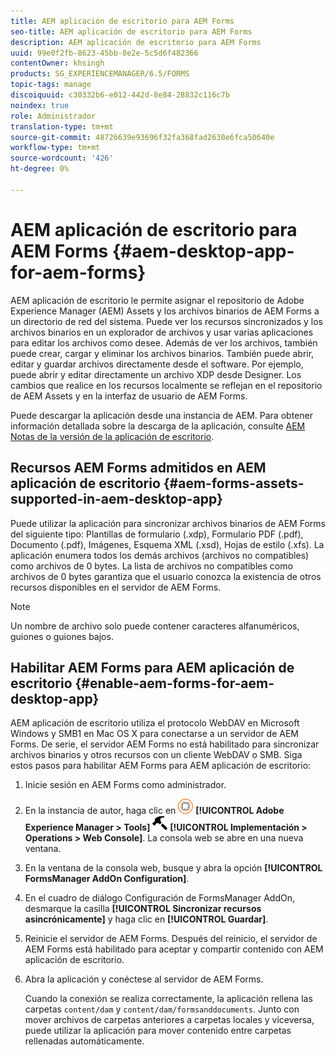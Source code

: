 ```yaml
---
title: AEM aplicación de escritorio para AEM Forms
seo-title: AEM aplicación de escritorio para AEM Forms
description: AEM aplicación de escritorio para AEM Forms
uuid: 99e0f2fb-8623-45bb-8e2e-5c5d6f482366
contentOwner: khsingh
products: SG_EXPERIENCEMANAGER/6.5/FORMS
topic-tags: manage
discoiquuid: c30332b6-e012-442d-8e84-28832c116c7b
noindex: true
role: Administrador
translation-type: tm+mt
source-git-commit: 48726639e93696f32fa368fad2630e6fca50640e
workflow-type: tm+mt
source-wordcount: '426'
ht-degree: 0%

---
```



# AEM aplicación de escritorio para AEM Forms {#aem-desktop-app-for-aem-forms}

AEM aplicación de escritorio le permite asignar el repositorio de Adobe Experience Manager (AEM) Assets y los archivos binarios de AEM Forms a un directorio de red del sistema. Puede ver los recursos sincronizados y los archivos binarios en un explorador de archivos y usar varias aplicaciones para editar los archivos como desee. Además de ver los archivos, también puede crear, cargar y eliminar los archivos binarios. También puede abrir, editar y guardar archivos directamente desde el software. Por ejemplo, puede abrir y editar directamente un archivo XDP desde Designer. Los cambios que realice en los recursos localmente se reflejan en el repositorio de AEM Assets y en la interfaz de usuario de AEM Forms.

Puede descargar la aplicación desde una instancia de AEM. Para obtener información detallada sobre la descarga de la aplicación, consulte [AEM Notas de la versión de la aplicación de escritorio](https://helpx.adobe.com/experience-manager/desktop-app/release-notes.html).

## Recursos AEM Forms admitidos en AEM aplicación de escritorio {#aem-forms-assets-supported-in-aem-desktop-app}

Puede utilizar la aplicación para sincronizar archivos binarios de AEM Forms del siguiente tipo: Plantillas de formulario (.xdp), Formulario PDF (.pdf), Documento (.pdf), Imágenes, Esquema XML (.xsd), Hojas de estilo (.xfs). La aplicación enumera todos los demás archivos (archivos no compatibles) como archivos de 0 bytes. La lista de archivos no compatibles como archivos de 0 bytes garantiza que el usuario conozca la existencia de otros recursos disponibles en el servidor de AEM Forms.

>[!NOTE]
>
>Un nombre de archivo solo puede contener caracteres alfanuméricos, guiones o guiones bajos.

## Habilitar AEM Forms para AEM aplicación de escritorio {#enable-aem-forms-for-aem-desktop-app}

AEM aplicación de escritorio utiliza el protocolo WebDAV en Microsoft Windows y SMB1 en Mac OS X para conectarse a un servidor de AEM Forms. De serie, el servidor AEM Forms no está habilitado para sincronizar archivos binarios y otros recursos con un cliente WebDAV o SMB. Siga estos pasos para habilitar AEM Forms para AEM aplicación de escritorio:

1. Inicie sesión en AEM Forms como administrador.
1. En la instancia de autor, haga clic en ![adobeexperiencemanager](assets/adobeexperiencemanager.png) **[!UICONTROL Adobe Experience Manager > Tools]** ![hammer](assets/hammer.png) **[!UICONTROL Implementación > Operations > Web Console]**. La consola web se abre en una nueva ventana.
1. En la ventana de la consola web, busque y abra la opción **[!UICONTROL FormsManager AddOn Configuration]**.
1. En el cuadro de diálogo Configuración de FormsManager AddOn, desmarque la casilla **[!UICONTROL Sincronizar recursos asincrónicamente]** y haga clic en **[!UICONTROL Guardar]**.
1. Reinicie el servidor de AEM Forms. Después del reinicio, el servidor de AEM Forms está habilitado para aceptar y compartir contenido con AEM aplicación de escritorio.
1. Abra la aplicación y conéctese al servidor de AEM Forms.

   Cuando la conexión se realiza correctamente, la aplicación rellena las carpetas `content/dam` y `content/dam/formsanddocuments`. Junto con mover archivos de carpetas anteriores a carpetas locales y viceversa, puede utilizar la aplicación para mover contenido entre carpetas rellenadas automáticamente.

